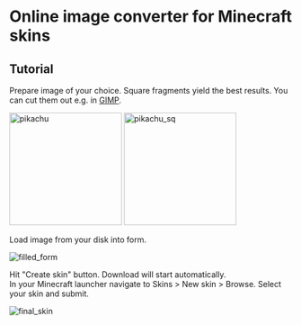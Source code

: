 # Online image converter for Minecraft skins

## Tutorial

Prepare image of your choice. Square fragments yield the best results. You can cut them out e.g. in [GIMP](https://www.gimp.org/).

<img height=200 alt="pikachu" src="https://user-images.githubusercontent.com/45500957/136184605-0460a7f8-5284-42b9-aee3-23291f28a7e2.png"> <img height=200 alt="pikachu_sq" src="https://user-images.githubusercontent.com/45500957/136184642-c0aaed82-fd81-4b56-8b65-c880d906a975.png">

Load image from your disk into form.

![filled_form](https://user-images.githubusercontent.com/45500957/136184824-9c97b64a-c3a6-4c4a-acc7-6a2cd96e485e.png)

Hit "Create skin" button. Download will start automatically.\
In your Minecraft launcher navigate to Skins > New skin > Browse. Select your skin and submit.

![final_skin](https://user-images.githubusercontent.com/45500957/136184899-9dc9d20d-82d5-4f73-a12e-32c4eb47cec1.png)
